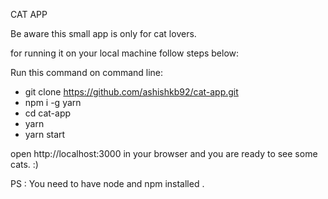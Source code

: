 CAT APP

Be aware this small app is only for cat lovers.

for running it on your local machine follow steps below:


Run this command on command line:

- git clone https://github.com/ashishkb92/cat-app.git
- npm i -g yarn
- cd cat-app
- yarn
- yarn start

open http://localhost:3000 in your browser and you are ready to see some cats. :) 

PS : You need to have node and npm installed .
